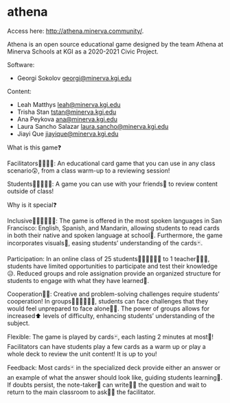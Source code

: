 # athena

Access here: http://athena.minerva.community/.

Athena is an open source educational game designed by the team Athena at Minerva Schools at KGI as a 2020-2021 Civic Project.

Software:
- Georgi Sokolov <georgi@minerva.kgi.edu>

Content:
- Leah Matthys <leah@minerva.kgi.edu>
- Trisha Stan <tstan@minerva.kgi.edu>
- Ana Peykova <ana@minerva.kgi.edu>
- Laura Sancho Salazar <laura.sancho@minerva.kgi.edu>
- Jiayi Que <jiayique@minerva.kgi.edu>

What is this game❓

Facilitators👩‍🏫👨‍🏫: An educational card game that you can use in any class scenario😲, from a class warm-up to a reviewing session! 

Students👩‍👧‍👦👨‍👧: A game you can use with your friends🤗 to review content outside of class! 

Why is it special❓ 

Inclusive🙌🏽🙌🏿🙌🏻: The game is offered in the most spoken languages in San Francisco: English, Spanish, and Mandarin, allowing students to read cards in both their native and spoken language at school🏫. Furthermore, the game incorporates visuals🎨, easing students’ understanding of the cards🃏.

Participation: In an online class of 25 students👨🏻‍👩🏻‍👦🏻 to 1 teacher👩🏿‍🏫, students have limited opportunities to participate and test their knowledge😥. Reduced groups and role assignation provide an organized structure for students to engage with what they have learned🤗.

Cooperation🤝🏽: Creative and problem-solving challenges require students’ cooperation! In groups👨🏽‍👩🏽‍👦🏽, students can face challenges that they would feel unprepared to face alone🤷🏽. The power of groups allows for increased⬆️ levels of difficulty, enhancing students’ understanding of the subject.

Flexible: The game is played by cards🃏, each lasting 2 minutes at most🤯! Facilitators can have students play a few cards as a warm up or play a whole deck to review the unit content! It is up to you!

Feedback: Most cards🃏 in the specialized deck provide either an answer or an example of what the answer should look like, guiding students learning🤗. If doubts persist, the note-taker📝 can write✍🏾 the question and wait to return to the main classroom to ask✋🏽 the facilitator.
